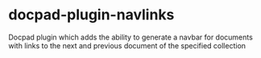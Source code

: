 docpad-plugin-navlinks
======================

Docpad plugin which adds the ability to generate a navbar for documents with links to the next and previous document of the specified collection
